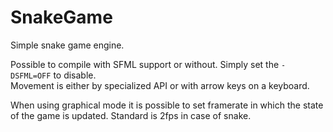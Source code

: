 # SnakeGame
Simple snake game engine.

Possible to compile with SFML support or without. Simply set the ```-DSFML=OFF``` to disable. <br>
Movement is either by specialized API or with arrow keys on a keyboard.<br>

When using graphical mode it is possible to set framerate in which the state of the game is updated. Standard is 2fps in case of snake.
